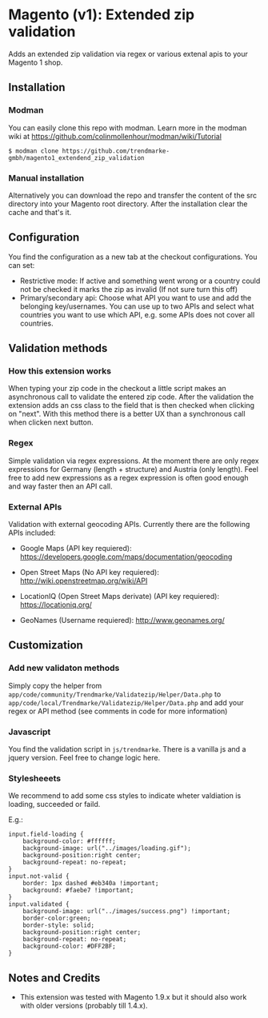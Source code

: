 # Magento (v1): Extended zip validation
Adds an extended zip validation via regex or various extenal apis to your Magento 1 shop.

## Installation

### Modman
You can easily clone this repo with modman. Learn more in the modman wiki at https://github.com/colinmollenhour/modman/wiki/Tutorial

```
$ modman clone https://github.com/trendmarke-gmbh/magento1_extendend_zip_validation
```

### Manual installation
Alternatively you can download the repo and transfer the content of the src directory into your Magento root directory. After the installation clear the cache and that's it.

## Configuration
You find the configuration as a new tab at the checkout configurations. You can set:
* Restrictive mode: If active and something went wrong or a country could not be checked it marks the zip as invalid (If not sure turn this off)
* Primary/secondary api: Choose what API you want to use and add the belonging key/usernames. You can use up to two APIs and select what countries you want to use which API, e.g. some APIs does not cover all countries.

## Validation methods

### How this extension works
When typing your zip code in the checkout a little script makes an asynchronous call to validate the entered zip code. After the validation the extension adds an css class to the field that is then checked when clicking on "next". With this method there is a better UX than a synchronous call when clicken next button.

### Regex
Simple validation via regex expressions. At the moment there are only regex expressions for Germany (length + structure) and Austria (only length). Feel free to add new expressions as a regex expression is often good enough and way faster then an API call.

### External APIs
Validation with external geocoding APIs. Currently there are the following APIs included:

- Google Maps (API key requiered): https://developers.google.com/maps/documentation/geocoding

- Open Street Maps (No API key requiered): http://wiki.openstreetmap.org/wiki/API

- LocationIQ (Open Street Maps derivate) (API key requiered): https://locationiq.org/

- GeoNames (Username requiered): http://www.geonames.org/

## Customization

### Add new validaton methods
Simply copy the helper from `app/code/community/Trendmarke/Validatezip/Helper/Data.php` to `app/code/local/Trendmarke/Validatezip/Helper/Data.php` and add your regex or API method (see comments in code for more information)

### Javascript
You find the validation script in `js/trendmarke`. There is a vanilla js and a jquery version. Feel free to change logic here.

### Stylesheeets
We recommend to add some css styles to indicate wheter valdiation is loading, succeeded or faild.

E.g.:
```
input.field-loading {
    background-color: #ffffff;
    background-image: url("../images/loading.gif");
    background-position:right center;
    background-repeat: no-repeat;
}
input.not-valid {
    border: 1px dashed #eb340a !important;
    background: #faebe7 !important;
}
input.validated {
    background-image: url("../images/success.png") !important;
    border-color:green;
    border-style: solid;
    background-position:right center;
    background-repeat: no-repeat;
    background-color: #DFF2BF;
}
```

## Notes and Credits
- This extension was tested with Magento 1.9.x but it should also work with older versions (probably till 1.4.x).